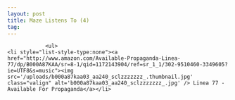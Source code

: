 ```yaml
---
layout: post
title: Maze Listens To (4)
tag: 
---
```



                <ul>
    <li style="list-style-type:none"><a href="http://www.amazon.com/Available-Propaganda-Linea-77/dp/B000A87KAA/sr=8-1/qid=1172143904/ref=sr_1_1/302-9510460-3349605?ie=UTF8&s=music"><img src='/uploads/b000a87kaa03_aa240_sclzzzzzzz_.thumbnail.jpg' class="valign" alt='b000a87kaa03_aa240_sclzzzzzzz_.jpg' /> Linea 77 - Available For Propaganda</a></li>
</ul>
            
